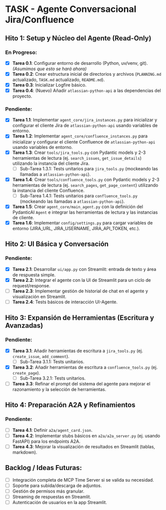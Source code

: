 # TASK - Agente Conversacional Jira/Confluence

## Hito 1: Setup y Núcleo del Agente (Read-Only)

### En Progreso:
-   [X] **Tarea 0.1**: Configurar entorno de desarrollo (Python, uv/venv, git). *(Asumimos que esto se hará ahora)*
-   [X] **Tarea 0.2**: Crear estructura inicial de directorios y archivos (`PLANNING.md` actualizado, `TASK.md` actualizado, `README.md`).
-   [X] **Tarea 0.3**: Inicializar Logfire básico.
-   [X] **Tarea 0.4**: (Nuevo) Añadir `atlassian-python-api` a las dependencias del proyecto.

### Pendiente:
-   [X] **Tarea 1.1**: Implementar `agent_core/jira_instances.py` para inicializar y configurar el cliente Jira de `atlassian-python-api` usando variables de entorno.
-   [X] **Tarea 1.2**: Implementar `agent_core/confluence_instances.py` para inicializar y configurar el cliente Confluence de `atlassian-python-api` usando variables de entorno.
-   [X] **Tarea 1.3**: Crear `tools/jira_tools.py` con Pydantic models y 2-3 herramientas de lectura (ej. `search_issues`, `get_issue_details`) utilizando la instancia del cliente Jira.
    -   [ ] Sub-Tarea 1.3.1: Tests unitarios para `jira_tools.py` (mockeando las llamadas a `atlassian-python-api`).
-   [X] **Tarea 1.4**: Crear `tools/confluence_tools.py` con Pydantic models y 2-3 herramientas de lectura (ej. `search_pages`, `get_page_content`) utilizando la instancia del cliente Confluence.
    -   [ ] Sub-Tarea 1.4.1: Tests unitarios para `confluence_tools.py` (mockeando las llamadas a `atlassian-python-api`).
-   [X] **Tarea 1.5**: Crear `agent_core/main_agent.py` con la definición del PydanticAI `Agent` e integrar las herramientas de lectura y las instancias de cliente.
-   [X] **Tarea 1.6**: Implementar `config/settings.py` para cargar variables de entorno (JIRA_URL, JIRA_USERNAME, JIRA_API_TOKEN, etc.).

## Hito 2: UI Básica y Conversación

### Pendiente:
-   [X] **Tarea 2.1**: Desarrollar `ui/app.py` con Streamlit: entrada de texto y área de respuesta simple.
-   [X] **Tarea 2.2**: Integrar el agente con la UI de Streamlit para un ciclo de request/response.
-   [ ] **Tarea 2.3**: Implementar gestión de historial de chat en el agente y visualización en Streamlit.
-   [ ] **Tarea 2.4**: Tests básicos de interacción UI-Agente.

## Hito 3: Expansión de Herramientas (Escritura y Avanzadas)

### Pendiente:
-   [X] **Tarea 3.1**: Añadir herramientas de escritura a `jira_tools.py` (ej. `create_issue`, `add_comment`).
    -   [ ] Sub-Tarea 3.1.1: Tests unitarios.
-   [X] **Tarea 3.2**: Añadir herramientas de escritura a `confluence_tools.py` (ej. `create_page`).
    -   [ ] Sub-Tarea 3.2.1: Tests unitarios.
-   [ ] **Tarea 3.3**: Refinar el prompt del sistema del agente para mejorar el razonamiento y la selección de herramientas.

## Hito 4: Preparación A2A y Refinamientos

### Pendiente:
-   [ ] **Tarea 4.1**: Definir `a2a/agent_card.json`.
-   [ ] **Tarea 4.2**: Implementar stubs básicos en `a2a/a2a_server.py` (ej. usando FastAPI) para los endpoints A2A.
-   [ ] **Tarea 4.3**: Mejorar la visualización de resultados en Streamlit (tablas, markdown).

## Backlog / Ideas Futuras:
-   [ ] Integración completa de MCP Time Server si se valida su necesidad.
-   [ ] Soporte para subida/descarga de adjuntos.
-   [ ] Gestión de permisos más granular.
-   [ ] Streaming de respuestas en Streamlit.
-   [ ] Autenticación de usuarios en la app Streamlit.